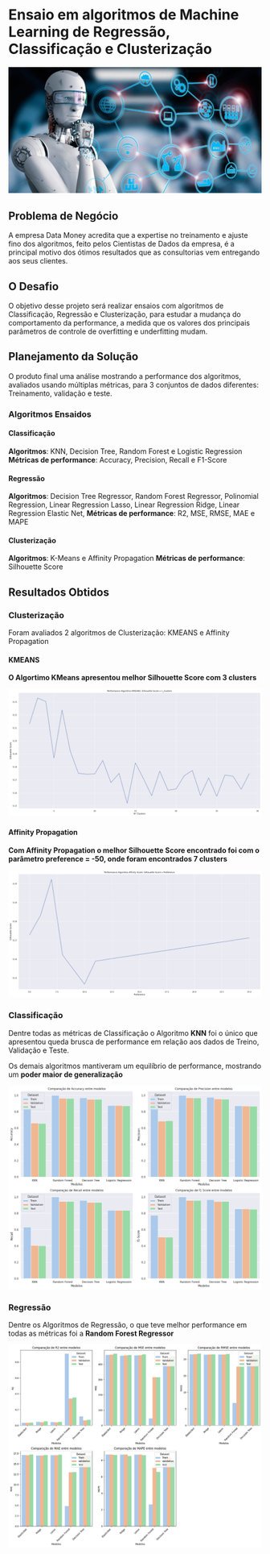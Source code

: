 # Ensaio em algoritmos de Machine Learning de Regressão, Classificação e Clusterização

![Image1](/fundamento_machine_learning/img/ensaios.jpg)

## Problema de Negócio

<p>A empresa Data Money acredita que a expertise no treinamento e ajuste fino dos algoritmos, feito
pelos Cientistas de Dados da empresa, é a principal motivo dos ótimos resultados que as
consultorias vem entregando aos seus clientes.</p>

## O Desafio

<p>O objetivo desse projeto será realizar ensaios com algoritmos de Classificação, Regressão e
Clusterização, para estudar a mudança do comportamento da performance, a medida que os
valores dos principais parâmetros de controle de overfitting e underfitting mudam.</p>

## Planejamento da Solução

<p>O produto final uma análise mostrando a performance dos algoritmos, avaliados usando múltiplas
métricas, para 3 conjuntos de dados diferentes: Treinamento, validação e teste.</p>

### Algoritmos Ensaidos

#### Classificação

**Algoritmos**: KNN, Decision Tree, Random Forest e Logistic Regression
**Métricas de performance**: Accuracy, Precision, Recall e F1-Score


#### Regressão

**Algoritmos**: Decision Tree Regressor, Random Forest Regressor, Polinomial Regression, 
   Linear Regression Lasso, Linear Regression Ridge, Linear Regression Elastic Net,
**Métricas de performance**: R2, MSE, RMSE, MAE e MAPE

#### Clusterização

**Algoritmos**: K-Means e Affinity Propagation
**Métricas de performance**: Silhouette Score

## Resultados Obtidos

### Clusterização

<p>Foram avaliados 2 algoritmos de Clusterização: KMEANS e Affinity Propagation</p>

#### KMEANS

**O Algortimo KMeans apresentou melhor Silhouette Score com 3 clusters**

![Image2](/fundamento_machine_learning/img/kmeans.png)

#### Affinity Propagation

**Com Affinity Propagation o melhor Silhouette Score encontrado foi com o parâmetro preference = -50, onde foram encontrados 7 clusters**

![Image3](/fundamento_machine_learning/img/affinity.png)

### Classificação

Dentre todas as métricas de Classificação o Algoritmo **KNN** foi o único que apresentou queda brusca de performance em relação aos dados de Treino, Validação e Teste.

Os demais algoritmos mantiveram um equilíbrio de performance, mostrando um **poder maior de generalização** 

![Image4](/fundamento_machine_learning/img/classificacao.png)

### Regressão

Dentre os Algoritmos de Regressão, o que teve melhor performance em todas as métricas foi a **Random Forest Regressor**

![Image5](/fundamento_machine_learning/img/regression.png)



